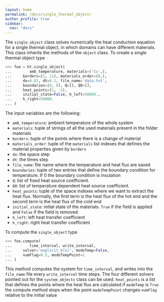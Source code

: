 ```yaml
---
layout: home
permalink: /docs/single_thermal_object/
author_profile: true
sidebar:
  nav: "docs"
---
```


The `single_object` class solves numerically the heat conduction equation for a single thermal object, in which domains can have different materials. This class inherits the methods of the `object` class. To create a single thermal object type

```python
>>> foo = ht.single_object(
...        amb_temperature, materials=('Cu',),
...		borders=(1, 11), materials_order=(0,),
...		dx=0.01, dt=0.1, file_name='data.txt',
...		boundaries=(0, 0), Q=[], Q0=[],
...		heat_points=(1, -2),
...		initial_state=False, h_left=50000.,
...		h_right=50000.
...	)
```

The input variables are the following:

* `amb_temperature`: ambient temperature of the whole system
* `materials`: tuple of strings of all the used materials present in the folder materials
* `borders`: tuple of the points where there is a change of material
* `materials_order`: tuple of the `materials` list indexes that defines the material properties given by `borders`
* `dx`: the space step
* `dt`: the times step
* `file_name`: file name where the temperature and heat flux are saved
* `boundaries`: tuple of two entries that define the boundary condition for temperature. If 0 the boundary condition is insulation
* `Q`: list of fixed heat source coefficient.
* `Q0`: list of temperature dependent heat source coefficient.
* `heat_points`: tuple of the space indexes where we want to extract the heat flux. Normally, the first term is the heat flux of the hot end and the second term is the heat flux of the cold end
* `initial_state`: initial state of the materials. `True` if the field is applied and `False` if the field is removed.
* `h_left`: left heat transfer coefficient
* `h_right`: right heat transfer coefficient

To compute the `single_object` type

```python
>>> foo.compute(
...        time_interval, write_interval,
...		solver='explicit_k(x)', modeTemp=False,
...		numFlag=0.5, modeTempPoint=1
...	)
```

This method computes the system for `time_interval`, and writes into the `file_name` file every `write_interval` time steps. The four different solvers pointed out for the `system_objects` class can be used. `heat_points` is a list that defines the points where the heat flux are calculated if `modeTemp` is `True` the compute method stops when the point `modeTempPoint` changes `numFlag` relative to the initial value

